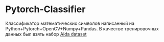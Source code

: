 # Pytorch-Classifier
Классификатор математических символов написанный на Python+Pytorch+OpenCV+Numpy+Pandas. В качестве тренировочных данных был взять набор <a href="https://www.v7labs.com/open-datasets/aida">Aida dataset</a>
